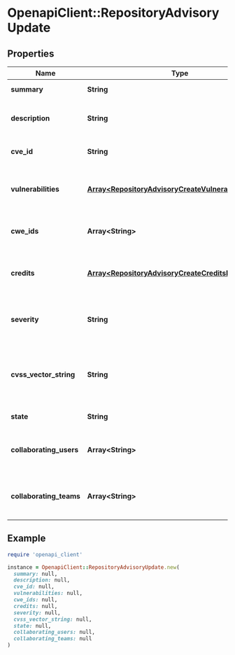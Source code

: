 # OpenapiClient::RepositoryAdvisoryUpdate

## Properties

| Name | Type | Description | Notes |
| ---- | ---- | ----------- | ----- |
| **summary** | **String** | A short summary of the advisory. | [optional] |
| **description** | **String** | A detailed description of what the advisory impacts. | [optional] |
| **cve_id** | **String** | The Common Vulnerabilities and Exposures (CVE) ID. | [optional] |
| **vulnerabilities** | [**Array&lt;RepositoryAdvisoryCreateVulnerabilitiesInner&gt;**](RepositoryAdvisoryCreateVulnerabilitiesInner.md) | A product affected by the vulnerability detailed in a repository security advisory. | [optional] |
| **cwe_ids** | **Array&lt;String&gt;** | A list of Common Weakness Enumeration (CWE) IDs. | [optional] |
| **credits** | [**Array&lt;RepositoryAdvisoryCreateCreditsInner&gt;**](RepositoryAdvisoryCreateCreditsInner.md) | A list of users receiving credit for their participation in the security advisory. | [optional] |
| **severity** | **String** | The severity of the advisory. You must choose between setting this field or &#x60;cvss_vector_string&#x60;. | [optional] |
| **cvss_vector_string** | **String** | The CVSS vector that calculates the severity of the advisory. You must choose between setting this field or &#x60;severity&#x60;. | [optional] |
| **state** | **String** | The state of the advisory. | [optional] |
| **collaborating_users** | **Array&lt;String&gt;** | A list of usernames who have been granted write access to the advisory. | [optional] |
| **collaborating_teams** | **Array&lt;String&gt;** | A list of team slugs which have been granted write access to the advisory. | [optional] |

## Example

```ruby
require 'openapi_client'

instance = OpenapiClient::RepositoryAdvisoryUpdate.new(
  summary: null,
  description: null,
  cve_id: null,
  vulnerabilities: null,
  cwe_ids: null,
  credits: null,
  severity: null,
  cvss_vector_string: null,
  state: null,
  collaborating_users: null,
  collaborating_teams: null
)
```


